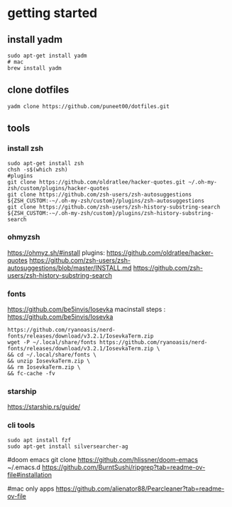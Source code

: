 # getting started

## install yadm
```
sudo apt-get install yadm
# mac
brew install yadm
```

## clone dotfiles
```
yadm clone https://github.com/puneet00/dotfiles.git
```

## tools
### install zsh
```
sudo apt-get install zsh
chsh -s$(which zsh)
#plugins
git clone https://github.com/oldratlee/hacker-quotes.git ~/.oh-my-zsh/custom/plugins/hacker-quotes
git clone https://github.com/zsh-users/zsh-autosuggestions ${ZSH_CUSTOM:-~/.oh-my-zsh/custom}/plugins/zsh-autosuggestions
git clone https://github.com/zsh-users/zsh-history-substring-search ${ZSH_CUSTOM:-~/.oh-my-zsh/custom}/plugins/zsh-history-substring-search
```

### ohmyzsh
https://ohmyz.sh/#install
plugins:
https://github.com/oldratlee/hacker-quotes
https://github.com/zsh-users/zsh-autosuggestions/blob/master/INSTALL.md
https://github.com/zsh-users/zsh-history-substring-search


### fonts
https://github.com/be5invis/Iosevka
macinstall steps : https://github.com/be5invis/Iosevka
```
https://github.com/ryanoasis/nerd-fonts/releases/download/v3.2.1/IosevkaTerm.zip
wget -P ~/.local/share/fonts https://github.com/ryanoasis/nerd-fonts/releases/download/v3.2.1/IosevkaTerm.zip \
&& cd ~/.local/share/fonts \
&& unzip IosevkaTerm.zip \
&& rm IosevkaTerm.zip \
&& fc-cache -fv
```

### starship
https://starship.rs/guide/

### cli tools
```
sudo apt install fzf
sudo apt-get install silversearcher-ag
```

#doom emacs
git clone https://github.com/hlissner/doom-emacs ~/.emacs.d
https://github.com/BurntSushi/ripgrep?tab=readme-ov-file#installation



#mac only apps
https://github.com/alienator88/Pearcleaner?tab=readme-ov-file



